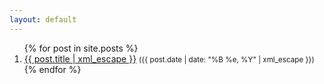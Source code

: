 ```yaml
---
layout: default
---
```


<ol class="unstyled long">
{% for post in site.posts %}
  <li><a href="{{ site.base | xml_escape }}{{ post.url | xml_escape }}">{{ post.title | xml_escape }}</a> <small>({{ post.date | date: "%B %e, %Y" | xml_escape }})</small></li>
{% endfor %}
</ol>
